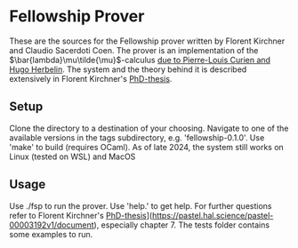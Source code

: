 # Fellowship Prover

These are the sources for the Fellowship prover written by Florent Kirchner and Claudio Sacerdoti Coen. 
The prover is an implementation of the $\bar{lambda}\mu\tilde{\mu}$-calculus [due to Pierre-Louis Curien and Hugo Herbelin](http://pauillac.inria.fr/~herbelin/publis/icfp-CuHer00-duality+errata.pdf).
The system and the theory behind it is described extensively in Florent Kirchner's [PhD-thesis](https://pastel.hal.science/pastel-00003192v1/document).

## Setup

Clone the directory to a destination of your choosing.
Navigate to one of the available versions in the tags subdirectory, e.g. 'fellowship-0.1.0'.
Use 'make' to build (requires OCaml).
As of late 2024, the system still works on Linux (tested on WSL) and MacOS

## Usage

Use ./fsp to run the prover. Use 'help.' to get help. For further questions refer to Florent Kirchner's [PhD-thesis]([)](https://pastel.hal.science/pastel-00003192v1/document), especially chapter 7.
The tests folder contains some examples to run.
